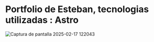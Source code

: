 # Portfolio de Esteban, tecnologias utilizadas : Astro
![Captura de pantalla 2025-02-17 122043](https://github.com/user-attachments/assets/bd68c357-ca16-4719-992a-2644261021cc)
